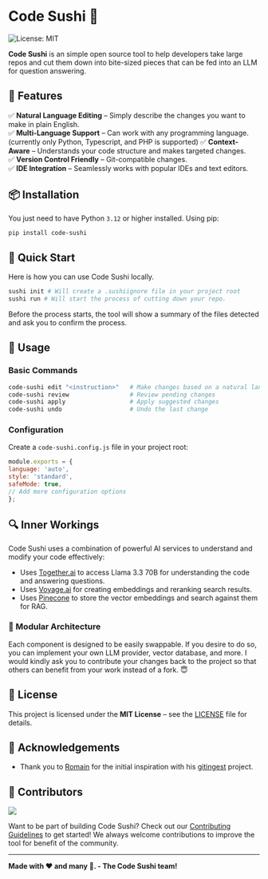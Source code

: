 # Code Sushi 🍣

![License: MIT](https://img.shields.io/badge/License-MIT-yellow.svg)

**Code Sushi** is an simple open source tool to help developers take large repos and cut them down into bite-sized pieces that can be fed into an LLM for question answering.

## 🌟 Features

✅ **Natural Language Editing** – Simply describe the changes you want to make in plain English.  
✅ **Multi-Language Support** – Can work with any programming language. (currently only Python, Typescript, and PHP is supported)
✅ **Context-Aware** – Understands your code structure and makes targeted changes.  
✅ **Version Control Friendly** – Git-compatible changes.  
✅ **IDE Integration** – Seamlessly works with popular IDEs and text editors.  


## 📦 Installation

You just need to have Python `3.12` or higher installed.
Using pip:
```sh
pip install code-sushi
```

## 🚀 Quick Start

Here is how you can use Code Sushi locally.

```sh
sushi init # Will create a .sushiignore file in your project root
sushi run # Will start the process of cutting down your repo.
```

Before the process starts, the tool will show a summary of the files detected and ask you to confirm the process.

## 📖 Usage

### **Basic Commands**
```sh
code-sushi edit "<instruction>"   # Make changes based on a natural language instruction
code-sushi review                 # Review pending changes
code-sushi apply                  # Apply suggested changes
code-sushi undo                   # Undo the last change
```

### **Configuration**
Create a `code-sushi.config.js` file in your project root:
```js
module.exports = {
language: 'auto',
style: 'standard',
safeMode: true,
// Add more configuration options
};
```

## 🔍 Inner Workings

Code Sushi uses a combination of powerful AI services to understand and modify your code effectively:

- Uses [Together.ai](https://together.ai) to access Llama 3.3 70B for understanding the code and answering questions.
- Uses [Voyage.ai](https://voyageai.com) for creating embeddings and reranking search results.
- Uses [Pinecone](https://pinecone.io) to store the vector embeddings and search against them for RAG.

### 🔄 Modular Architecture
Each component is designed to be easily swappable. If you desire to do so, you can implement your own LLM provider, vector database, and more. I would kindly ask you to contribute your changes back to the project so that others can benefit from your work instead of a fork. 😇

## 📝 License

This project is licensed under the **MIT License** – see the [LICENSE](LICENSE) file for details.

## 🙏 Acknowledgements
- Thank you to [Romain](https://github.com/cyclotruc) for the initial inspiration with his [gitingest](https://github.com/cyclotruc/gitingest) project.

## 👥 Contributors

<a href="https://github.com/code-sushi/code-sushi/graphs/contributors">
<img src="https://contrib.rocks/image?repo=code-sushi/code-sushi" />
</a>

Want to be part of building Code Sushi? Check out our [Contributing Guidelines](CONTRIBUTING.md) to get started! We always welcome contributions to improve the tool for benefit of the community.

---

**Made with ❤️ and many 🍣. - The Code Sushi team!**
